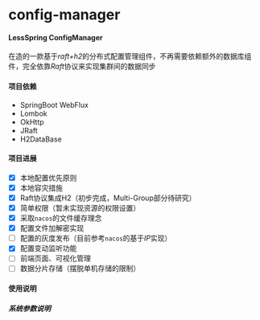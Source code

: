 # config-manager

#### LessSpring ConfigManager

在造的一款基于*raft+h2*的分布式配置管理组件，不再需要依赖额外的数据库组件，完全依靠*Raft*协议来实现集群间的数据同步

#### 项目依赖

 - SpringBoot WebFlux
 - Lombok
 - OkHttp
 - JRaft
 - H2DataBase

#### 项目进展

 - [x] 本地配置优先原则
 - [x] 本地容灾措施
 - [x] Raft协议集成H2（初步完成，Multi-Group部分待研究）
 - [x] 简单权限（暂未实现资源的权限设置）
 - [x] 采取`nacos`的文件缓存理念
 - [x] 配置文件加解密实现
 - [ ] 配置的灰度发布（目前参考`nacos`的基于*IP*实现）
 - [x] 配置变动监听功能
 - [ ] 前端页面、可视化管理
 - [ ] 数据分片存储（摆脱单机存储的限制）

#### 使用说明

##### 系统参数说明



